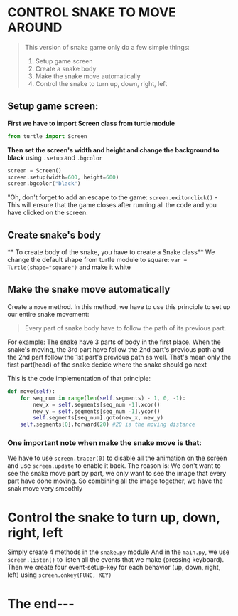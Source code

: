 # CONTROL SNAKE TO MOVE AROUND
> This version of snake game only do a few simple things:
> 1. Setup game screen
> 2. Create a snake body
> 3. Make the snake move automatically
> 4. Control the snake to turn up, down, right, left

## Setup game screen:
**First we have to import Screen class from turtle module**
```python
from turtle import Screen
```
**Then set the screen's width and height and change the background to black** using `.setup` and `.bgcolor`
```python
screen = Screen()
screen.setup(width=600, height=600)
screen.bgcolor("black")
```
"Oh, don't forget to add an escape to the game: `screen.exitonclick()` - This will ensure that the game closes after running all the code and you have clicked on the screen.

## Create snake's body
** To create body of the snake, you have to create a Snake class**
We change the default shape from turtle module to square: `var = Turtle(shape="square")` and make it white

## Make the snake move automatically
Create a `move` method. In this method, we have to use this principle to set up our entire snake movement:
> Every part of snake body have to follow the path of its previous part.

For example: The snake have 3 parts of body in the first place. When the snake's moving, the 3rd part have follow the 2nd part's previous path and the 2nd part follow the 1st part's previous path as well. That's mean only the first part(head) of the snake decide where the snake should go next

This is the code implementation of that principle:
```python
def move(self):
    for seq_num in range(len(self.segments) - 1, 0, -1):
        new_x = self.segments[seq_num -1].xcor()
        new_y = self.seqments[seq_num -1].ycor()
        self.segments[seq_num].goto(new_x, new_y)
    self.segments[0].forward(20) #20 is the moving distance
```
### One important note when make the snake move is that:
We have to use `screen.tracer(0)` to disable all the animation on the screen and use `screen.update` to enable it back.
The reason is: We don't want to see the snake move part by part, we only want to see the image that every part have done moving. So combining all the image together, we have the snak move very smoothly

# Control the snake to turn up, down, right, left
Simply create 4 methods in the `snake.py` module
And in the `main.py`, we use `screen.listen()` to listen all the events that we make (pressing keyboard). Then we create four event-setup-key for each behavior (up, down, right, left) using `screen.onkey(FUNC, KEY)`

# The end---
